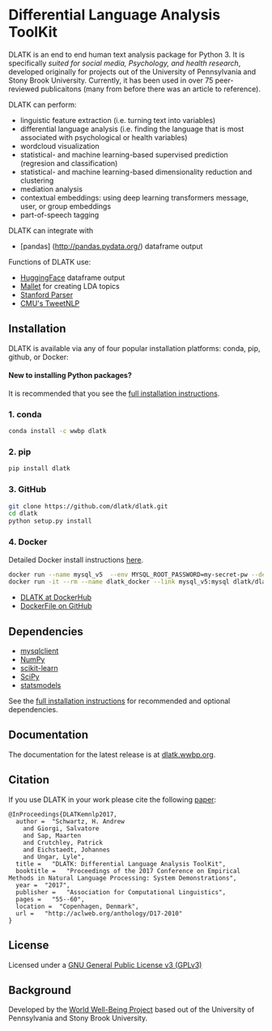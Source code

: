 # Differential Language Analysis ToolKit

DLATK is an end to end human text analysis package for Python 3. It is specifically *suited for social media, Psychology, and health research*, developed originally for projects out of the University of Pennsylvania and Stony Brook University.  Currently, it has been used in over 75 peer-reviewed publicaitons (many from before there was an article to reference). 

DLATK can perform:

- linguistic feature extraction (i.e. turning text into variables)
- differential language analysis (i.e. finding the language that is most associated with psychological or health variables)
- wordcloud visualization
- statistical- and machine learning-based supervised prediction (regresion and classification)
- statistical- and machine learning-based dimensionality reduction and clustering
- mediation analysis
- contextual embeddings: using deep learning transformers message, user, or group embeddings
- part-of-speech tagging

DLATK can integrate with
- [pandas] (http://pandas.pydata.org/) dataframe output

Functions of DLATK use:

- [HuggingFace](http://??.org/) dataframe output
- [Mallet](http://mallet.cs.umass.edu/) for creating LDA topics
- [Stanford Parser](http://nlp.stanford.edu/software/lex-parser.shtml) 
- [CMU's TweetNLP](http://www.cs.cmu.edu/~ark/TweetNLP/) 


## Installation

DLATK is available via any of four popular installation platforms: conda, pip, github, or Docker:

#### New to installing Python packages?
It is recommended that you see the [full installation instructions](http://dlatk.wwbp.org/install.html#dependencies). 

### 1. conda
```sh
conda install -c wwbp dlatk
```

### 2. pip
```sh
pip install dlatk
```

### 3. GitHub
```sh
git clone https://github.com/dlatk/dlatk.git
cd dlatk
python setup.py install
```

### 4. Docker
Detailed Docker install instructions [here](http://dlatk.wwbp.org/tutorials/tut_docker.html).

```sh
docker run --name mysql_v5  --env MYSQL_ROOT_PASSWORD=my-secret-pw --detach mysql:5.5
docker run -it --rm --name dlatk_docker --link mysql_v5:mysql dlatk/dlatk bash
```

- [DLATK at DockerHub](https://hub.docker.com/r/dlatk/dlatk/)
- [DockerFile on GitHub](https://github.com/dlatk/dlatk-docker)

## Dependencies
- [mysqlclient](https://github.com/PyMySQL/mysqlclient-python)
- [NumPy](http://www.numpy.org)
- [scikit-learn](http://www.scikit-learn.org/)
- [SciPy](http://www.scipy.org/)
- [statsmodels](http://www.statsmodels.org/)

See the [full installation instructions](http://dlatk.wwbp.org/install.html#dependencies)
for recommended and optional dependencies.

## Documentation

The documentation for the latest release is at [dlatk.wwbp.org](dlatk.wwbp.org).

## Citation

If you use DLATK in your work please cite the following [paper](http://aclweb.org/anthology/D17-2010):

```
@InProceedings{DLATKemnlp2017,
  author =  "Schwartz, H. Andrew
    and Giorgi, Salvatore
    and Sap, Maarten
    and Crutchley, Patrick
    and Eichstaedt, Johannes
    and Ungar, Lyle",
  title =   "DLATK: Differential Language Analysis ToolKit",
  booktitle =   "Proceedings of the 2017 Conference on Empirical Methods in Natural Language Processing: System Demonstrations",
  year =  "2017",
  publisher =   "Association for Computational Linguistics",
  pages =   "55--60",
  location =  "Copenhagen, Denmark",
  url =   "http://aclweb.org/anthology/D17-2010"
}

```

## License

Licensed under a [GNU General Public License v3 (GPLv3)](https://www.gnu.org/licenses/gpl-3.0.en.html)

## Background

Developed by the [World Well-Being Project](http://www.wwbp.org) based out of the University of Pennsylvania and Stony Brook University.
